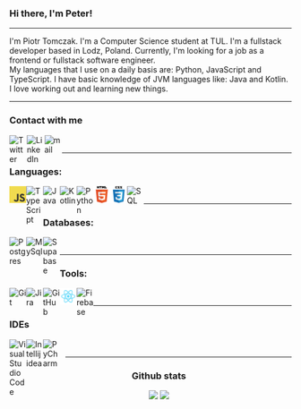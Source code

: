 ### Hi there, I'm Peter!

---

I'm Piotr Tomczak. I'm a Computer Science student at TUL. I'm a fullstack developer based in Lodz, Poland. Currently, I'm looking for a job as a frontend or
fullstack software engineer. \
My languages that I use on a daily basis are: Python, JavaScript and TypeScript. I have basic knowledge of JVM languages like: Java and Kotlin. I love working out and learning new things.

---

### Contact with me

[<img align="left" style="margin-right: 0.25%" alt="Twitter" width="30px" src="https://cdn-icons-png.flaticon.com/512/733/733579.png" />][twitter]
[<img align="left" style="margin-right: 0.25%" alt="LinkedIn" width="30px" src="https://cdn-icons-png.flaticon.com/512/174/174857.png" />][linkedin]
[<img align="left" style="margin-right: 0.25%" alt="mail" width="30px" src="https://img.icons8.com/fluency/344/apple-mail.png" />][mail]

<br />

---

### Languages:

<img align="left" alt="JavaScript" width="30px" src="https://raw.githubusercontent.com/github/explore/80688e429a7d4ef2fca1e82350fe8e3517d3494d/topics/javascript/javascript.png" />
<img align="left" alt="TypeScript" width="30px" src="https://iconape.com/wp-content/png_logo_vector/typescript.png" />
<img align="left" alt="Java" width="30px" src="https://cdn-icons-png.flaticon.com/512/226/226777.png" />
<img align="left" alt="Kotlin" width="30px" src="https://i1.wp.com/yellowcodebooks.com/wp-content/uploads/2017/06/kotlin_logo.png?ssl=1" />
<img align="left" alt="Python" width="30px" src="https://upload.wikimedia.org/wikipedia/commons/thumb/c/c3/Python-logo-notext.svg/2048px-Python-logo-notext.svg.png" />
<img align="left" alt="HTML5" width="30px" src="https://raw.githubusercontent.com/github/explore/80688e429a7d4ef2fca1e82350fe8e3517d3494d/topics/html/html.png" />
<img align="left" alt="CSS3" width="30px" src="https://raw.githubusercontent.com/github/explore/80688e429a7d4ef2fca1e82350fe8e3517d3494d/topics/css/css.png" />
<img align="left" alt="SQL" width="30px" src="https://cdn-icons-png.flaticon.com/512/2772/2772128.png" />

<br />

---

### Databases:

<img align="left" alt="Postgres" width="30px" src="https://logonoid.com/images/postgresql-logo.png" />
<img align="left" alt="MySql" width="30px" src="https://blog.toright.com/wp-content/uploads/2011/03/verslag-techtalk-mysql.png" />
<img align="left" alt="Supabase" width="30px" src="https://res.cloudinary.com/practicaldev/image/fetch/s---1zZlXx3--/c_fill,f_auto,fl_progressive,h_320,q_auto,w_320/https://dev-to-uploads.s3.amazonaws.com/uploads/organization/profile_image/1968/c0dbe341-1d94-4192-a93b-921519678894.png" />

<br />

---

### Tools:

<img align="left" alt="Git" width="30px" src="https://git-scm.com/images/logos/logomark-orange@2x.png" />
<img align="left" alt="Jira" width="30px" src="https://logos-world.net/wp-content/uploads/2021/02/Jira-Emblem.png" />
<img align="left" alt="GitHub" width="30px" src="https://cdn-icons-png.flaticon.com/512/733/733553.png" />
<img align="left" alt="React" width="30px" src="https://raw.githubusercontent.com/github/explore/80688e429a7d4ef2fca1e82350fe8e3517d3494d/topics/react/react.png" />
<img align="left" alt="Firebase" width="30px" src="https://pluspng.com/img-png/firebase-logo-png-firebase-logo-png-transparent-amp-svg-vector-pluspng-2400x3291.png" />

<br />

---

### IDEs

<img align="left" alt="Visual Studio Code" width="30px" src="https://upload.wikimedia.org/wikipedia/commons/thumb/9/9a/Visual_Studio_Code_1.35_icon.svg/512px-Visual_Studio_Code_1.35_icon.svg.png" />
<img align="left" alt="Intellij idea" width="30px" src="https://upload.wikimedia.org/wikipedia/commons/thumb/9/9c/IntelliJ_IDEA_Icon.svg/1200px-IntelliJ_IDEA_Icon.svg.png" />
<img align="left" alt="PyCharm" width="30px" style="margin-right: 10px" src="https://upload.wikimedia.org/wikipedia/commons/thumb/1/1d/PyCharm_Icon.svg/2048px-PyCharm_Icon.svg.png" />

<br />

---

<h3 align="center">Github stats</h3>

<p align="center">
  <img src="https://github-readme-stats.vercel.app/api?username=amelinium23&theme=dark&show_icons=true" />
  <img src="https://github-readme-stats.vercel.app/api/top-langs/?username=amelinium23&theme=dark" /> 
</p>
<br />

[twitter]: https://twitter.com/amelinium23
[linkedin]: https://www.linkedin.com/in/piotr-tomczak-565666209
[mail]: mailto:piotr.tomczak.praca@gmail.com

